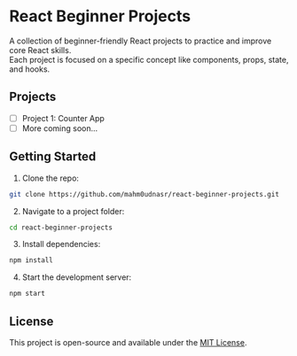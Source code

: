# React Beginner Projects

A collection of beginner-friendly React projects to practice and improve core React skills.  
Each project is focused on a specific concept like components, props, state, and hooks.

## Projects

- [ ] Project 1: Counter App
- [ ] More coming soon...

## Getting Started

1. Clone the repo:

```bash
git clone https://github.com/mahm0udnasr/react-beginner-projects.git
````

2. Navigate to a project folder:

```bash
cd react-beginner-projects
```

3. Install dependencies:

```bash
npm install
```

4. Start the development server:

```bash
npm start
```

## License

This project is open-source and available under the [MIT License](LICENSE).